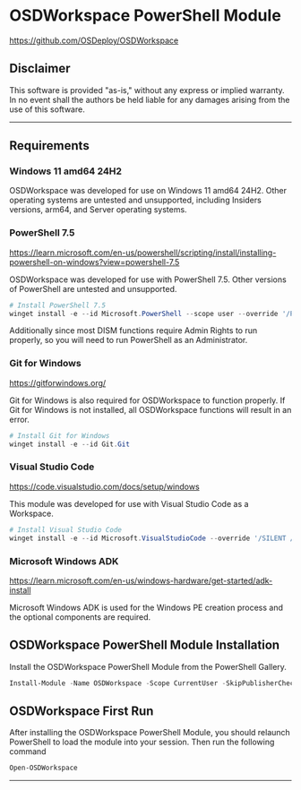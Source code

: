 # OSDWorkspace PowerShell Module
https://github.com/OSDeploy/OSDWorkspace

## Disclaimer
This software is provided "as-is," without any express or implied warranty. In no event shall the authors be held liable for any damages arising from the use of this software.

---

## Requirements

### Windows 11 amd64 24H2
OSDWorkspace was developed for use on Windows 11 amd64 24H2. Other operating systems are untested and unsupported, including Insiders versions, arm64, and Server operating systems.


### PowerShell 7.5
https://learn.microsoft.com/en-us/powershell/scripting/install/installing-powershell-on-windows?view=powershell-7.5

OSDWorkspace was developed for use with PowerShell 7.5. Other versions of PowerShell are untested and unsupported.

```powershell
# Install PowerShell 7.5
winget install -e --id Microsoft.PowerShell --scope user --override '/Passive ADD_EXPLORER_CONTEXT_MENU_OPENPOWERSHELL=1 ADD_FILE_CONTEXT_MENU_RUNPOWERSHELL=1 ADD_PATH=1'
```

Additionally since most DISM functions require Admin Rights to run properly, so you will need to run PowerShell as an Administrator.


### Git for Windows
https://gitforwindows.org/

Git for Windows is also required for OSDWorkspace to function properly. If Git for Windows is not installed, all OSDWorkspace functions will result in an error.

```powershell
# Install Git for Windows
winget install -e --id Git.Git
```

### Visual Studio Code
https://code.visualstudio.com/docs/setup/windows

This module was developed for use with Visual Studio Code as a Workspace.

```powershell
# Install Visual Studio Code
winget install -e --id Microsoft.VisualStudioCode --override '/SILENT /mergetasks="!runcode,addcontextmenufiles,addcontextmenufolders"'
```

### Microsoft Windows ADK
https://learn.microsoft.com/en-us/windows-hardware/get-started/adk-install

Microsoft Windows ADK is used for the Windows PE creation process and the optional components are required.


## OSDWorkspace PowerShell Module Installation

Install the OSDWorkspace PowerShell Module from the PowerShell Gallery.

```powershell
Install-Module -Name OSDWorkspace -Scope CurrentUser -SkipPublisherCheck
```

## OSDWorkspace First Run
After installing the OSDWorkspace PowerShell Module, you should relaunch PowerShell to load the module into your session. Then run the following command

```powershell
Open-OSDWorkspace
```
---